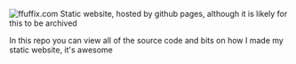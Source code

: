 ![ffuffix.com](Resources/Images/ffuffix.com.png)
Static website, hosted by github pages, although it is likely for this to be archived

In this repo you can view all of the source code and bits on how I made my static website, it's awesome